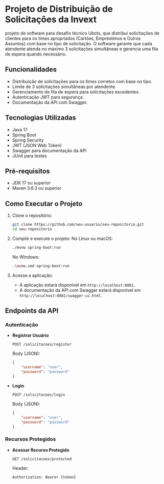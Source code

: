 # Projeto de Distribuição de Solicitações da Invext

projeto de software para desafio técnico Ubots, que distribui solicitações de clientes para os times apropriados (Cartões, Empréstimos e Outros Assuntos) com base no tipo de solicitação. O software garante que cada atendente atenda no máximo 3 solicitações simultâneas e gerencia uma fila de espera quando necessário.

## Funcionalidades

- Distribuição de solicitações para os times corretos com base no tipo.
- Limite de 3 solicitações simultâneas por atendente.
- Gerenciamento de fila de espera para solicitações excedentes.
- Autenticação JWT para segurança.
- Documentação da API com Swagger.

## Tecnologias Utilizadas

- Java 17
- Spring Boot
- Spring Security
- JWT (JSON Web Token)
- Swagger para documentação da API
- JUnit para testes

## Pré-requisitos

- JDK 17 ou superior
- Maven 3.6.3 ou superior

## Como Executar o Projeto

1. Clone o repositório:

    ```sh
    git clone https://github.com/seu-usuario/seu-repositorio.git
    cd seu-repositorio
    ```

2. Compile e execute o projeto:
    No Linux ou macOS:

    ```sh
    ./mvnw spring-boot:run
    ```

    No Windows:

    ```sh
    .\mvnw.cmd spring-boot:run
    ```

3. Acesse a aplicação:
    - A aplicação estará disponível em `http://localhost:8081`.
    - A documentação da API com Swagger estará disponível em `http://localhost:8081/swagger-ui.html`.

## Endpoints da API

### Autenticação

- **Registrar Usuário**

    ```http
    POST /solicitacoes/register
    ```

    Body (JSON):

    ```json
    {
        "username": "user",
        "password": "password"
    }
    ```

- **Login**

    ```http
    POST /solicitacoes/login
    ```

    Body (JSON):

    ```json
    {
        "username": "user",
        "password": "password"
    }
    ```

### Recursos Protegidos

- **Acessar Recurso Protegido**

    ```http
    GET /solicitacoes/protected
    ```

    Header:

    ```http
    Authorization: Bearer {token}
    ```
